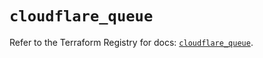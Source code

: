 # `cloudflare_queue`

Refer to the Terraform Registry for docs: [`cloudflare_queue`](https://registry.terraform.io/providers/cloudflare/cloudflare/4.38.0/docs/resources/queue).
